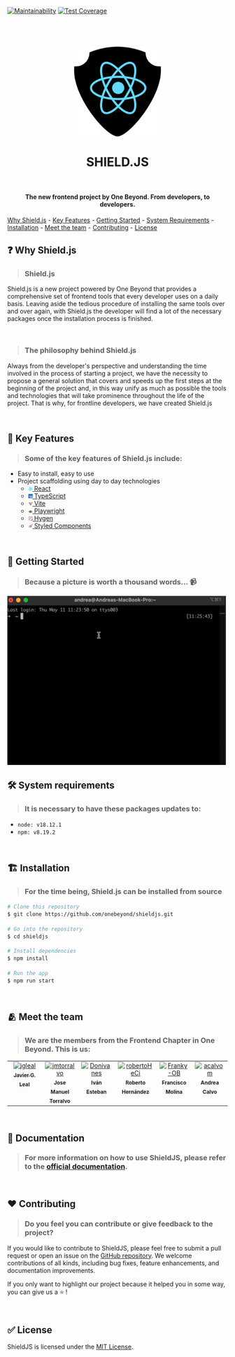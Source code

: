[![Maintainability](https://api.codeclimate.com/v1/badges/5376a30f6ea18bc3eb88/maintainability)](https://codeclimate.com/github/onebeyond/shieldjs/maintainability)
[![Test Coverage](https://api.codeclimate.com/v1/badges/5376a30f6ea18bc3eb88/test_coverage)](https://codeclimate.com/github/onebeyond/shieldjs/test_coverage)

<h1 style="display: flex;flex-direction: column;align-items: center">
  <br>
  <a href="https://github.com/onebeyond/shieldjs"><img src="./src/assets/shieldjs.svg" alt="Shield.js" width="200"></a>
  <br>
  <strong>SHIELD.JS</strong>
  <br>
</h1>

<h4 align="center"><strong>The new frontend project by One Beyond. From developers, to developers.</strong></h4>

[Why Shield.js](#❓-why-shieldjs) -
[Key Features](#🔑-key-features) -
[Getting Started](#🏁-getting-started) -
[System Requirements](#🛠-system-requirements) -
[Installation](#🏗-installation) -
[Meet the team](#🫂-meet-the-team) -
[Contributing](#❤️-contributing) -
[License](#✅-license)
<br>

## ❓ **Why Shield.js**

> ### Shield.js

Shield.js is a new project powered by One Beyond that provides a comprehensive set of frontend tools that every developer uses on a daily basis. Leaving aside the tedious procedure of installing the same tools over and over again, with Shield.js the developer will find a lot of the necessary packages once the installation process is finished.

<br>

> ### The philosophy behind Shield.js

Always from the developer's perspective and understanding the time involved in the process of starting a project, we have the necessity to propose a general solution that covers and speeds up the first steps at the beginning of the project and, in this way unify as much as possible the tools and technologies that will take prominence throughout the life of the project.
That is why, for frontline developers, we have created Shield.js

<br>

## 🔑 **Key Features**

> ### Some of the key features of Shield.js include:

- Easy to install, easy to use
- Project scaffolding using day to day technologies
  - <a href="https://es.react.dev/"><img src="./src/assets/react.svg" alt="react" width="10"> React</a>
  - <a href="https://www.typescriptlang.org/"><img src="./src/assets/typescript.svg" alt="typescript" width="10"> TypeScript</a>
  - <a href="https://vitejs.dev/"><img src="./src/assets/vite.svg" alt="vite" width="10"> Vite</a>
  - <a href="https://playwright.dev/"><img src="./src/assets/playwright.svg" alt="playwright" width="10"> Playwright</a>
  - <a href="https://www.hygen.io/"><img src="./src/assets/hygen.svg" alt="hygen" width="10"> Hygen</a>
  - <a href="https://styled-components.com/"><img src="./src/assets/styled-components.svg" alt="styled-components" width="10"> Styled Components</a>

<br>

## 🏁 **Getting Started**

> ### Because a picture is worth a thousand words... 📹

<img src="./src/assets/shieldjs-getstarted.gif" alt="get-started" width="500px">

<br>

## 🛠 **System requirements**

> ### It is necessary to have these packages updates to:

- `node: v18.12.1`
- `npm: v8.19.2`

<br>

## 🏗 **Installation**

> ### For the time being, Shield.js can be installed from source

```bash
# Clone this repository
$ git clone https://github.com/onebeyond/shieldjs.git

# Go into the repository
$ cd shieldjs

# Install dependencies
$ npm install

# Run the app
$ npm run start
```

<br>

## 🫂 **Meet the team**

> ### We are the members from the Frontend Chapter in One Beyond. This is us:

<!-- ALL-CONTRIBUTORS-LIST:START - Do not remove or modify this section -->
<!-- prettier-ignore-start -->
<!-- markdownlint-disable -->
<table>
  <tbody>
    <tr>
      <td align="center" valign="top" width="16.66%"><a href="https://github.com/jgleal"><img src="https://avatars.githubusercontent.com/u/2418727?v=4" width="100px;" alt="jgleal"/><br /><sub><b>Javier G. Leal
      </b></sub></a><br /></td>
      <td align="center" valign="top" width="16.66%"><a href="https://github.com/jmtorralvo"><img src="https://avatars.githubusercontent.com/u/6839860?v=4" width="100px;" alt="jmtorralvo"/><br /><sub><b>Jose Manuel Torralvo
      </b></sub></a><br /></td>
      <td align="center" valign="top" width="16.66%"><a href="https://github.com/Donivanes"><img src="https://avatars.githubusercontent.com/u/22077321?v=4" width="100px;" alt="Donivanes"/><br /><sub><b>Iván Esteban
      </b></sub></a><br /></td>
      <td align="center" valign="top" width="16.66%"><a href="https://github.com/robertoHeCi"><img src="https://avatars.githubusercontent.com/u/58053533?v=4" width="100px;" alt="robertoHeCi"/><br /><sub><b>Roberto Hernández
      </b></sub></a><br /></td>
      <td align="center" valign="top" width="16.66%"><a href="https://github.com/Franky-OB"><img src="https://avatars.githubusercontent.com/u/108124433?v=4" width="100px;" alt="Franky-OB"/><br /><sub><b>Francisco Molina
      </b></sub></a><br /></td>
      <td align="center" valign="top" width="16.66%"><a href="https://github.com/acalvom"><img src="https://avatars.githubusercontent.com/u/34605171?s=88&v=4" width="100px;" alt="acalvom"/><br /><sub><b>Andrea Calvo
      </b></sub></a><br /></td>
    </tr>
  </tbody>
</table>
<!-- markdownlint-restore -->
<!-- prettier-ignore-end -->

<!-- ALL-CONTRIBUTORS-LIST:END -->
<br>

## 📖 Documentation

> ### For more information on how to use ShieldJS, please refer to the [official documentation](https://onebeyond.github.io/shieldjs/).

<br>

## ❤️ Contributing

> ### Do you feel you can contribute or give feedback to the project?

If you would like to contribute to ShieldJS, please feel free to submit a pull request or open an issue on the [GitHub repository](https://github.com/onebeyond/shieldjs). We welcome contributions of all kinds, including bug fixes, feature enhancements, and documentation improvements.

If you only want to highlight our project because it helped you in some way, you can give us a ⭐️ !

<br>

## ✅ License

ShieldJS is licensed under the [MIT License](https://github.com/onebeyond/shieldjs/blob/main/LICENSE).
